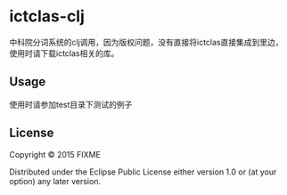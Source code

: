 # ictclas-clj

中科院分词系统的clj调用，因为版权问题，没有直接将ictclas直接集成到里边，使用时请下载ictclas相关的库。

## Usage

使用时请参加test目录下测试的例子

## License

Copyright © 2015 FIXME

Distributed under the Eclipse Public License either version 1.0 or (at
your option) any later version.
